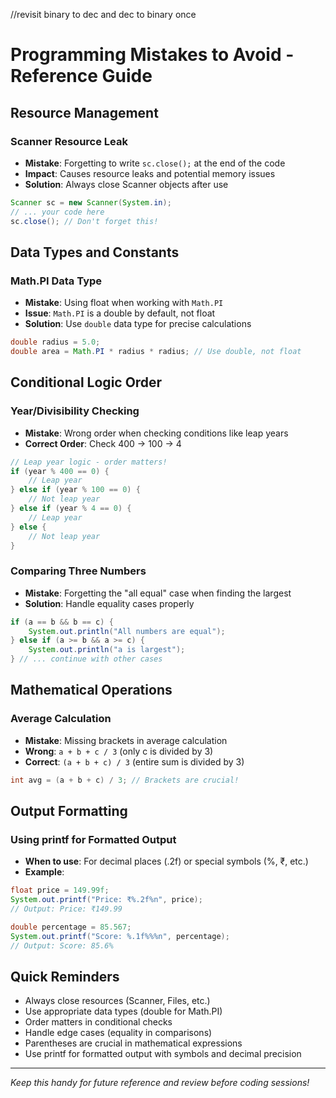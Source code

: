 //revisit binary to dec and dec to binary once



# Programming Mistakes to Avoid - Reference Guide

## Resource Management
### Scanner Resource Leak
- **Mistake**: Forgetting to write `sc.close();` at the end of the code
- **Impact**: Causes resource leaks and potential memory issues
- **Solution**: Always close Scanner objects after use
```java
Scanner sc = new Scanner(System.in);
// ... your code here
sc.close(); // Don't forget this!
```

## Data Types and Constants
### Math.PI Data Type
- **Mistake**: Using float when working with `Math.PI`
- **Issue**: `Math.PI` is a double by default, not float
- **Solution**: Use `double` data type for precise calculations
```java
double radius = 5.0;
double area = Math.PI * radius * radius; // Use double, not float
```

## Conditional Logic Order
### Year/Divisibility Checking
- **Mistake**: Wrong order when checking conditions like leap years
- **Correct Order**: Check 400 → 100 → 4
```java
// Leap year logic - order matters!
if (year % 400 == 0) {
    // Leap year
} else if (year % 100 == 0) {
    // Not leap year
} else if (year % 4 == 0) {
    // Leap year
} else {
    // Not leap year
}
```

### Comparing Three Numbers
- **Mistake**: Forgetting the "all equal" case when finding the largest
- **Solution**: Handle equality cases properly
```java
if (a == b && b == c) {
    System.out.println("All numbers are equal");
} else if (a >= b && a >= c) {
    System.out.println("a is largest");
} // ... continue with other cases
```

## Mathematical Operations
### Average Calculation
- **Mistake**: Missing brackets in average calculation
- **Wrong**: `a + b + c / 3` (only c is divided by 3)
- **Correct**: `(a + b + c) / 3` (entire sum is divided by 3)
```java
int avg = (a + b + c) / 3; // Brackets are crucial!
```

## Output Formatting
### Using printf for Formatted Output
- **When to use**: For decimal places (.2f) or special symbols (%, ₹, etc.)
- **Example**:
```java
float price = 149.99f;
System.out.printf("Price: ₹%.2f%n", price);
// Output: Price: ₹149.99

double percentage = 85.567;
System.out.printf("Score: %.1f%%%n", percentage);
// Output: Score: 85.6%
```

## Quick Reminders
- Always close resources (Scanner, Files, etc.)
- Use appropriate data types (double for Math.PI)
- Order matters in conditional checks
- Handle edge cases (equality in comparisons)
- Parentheses are crucial in mathematical expressions
- Use printf for formatted output with symbols and decimal precision

---
*Keep this handy for future reference and review before coding sessions!*